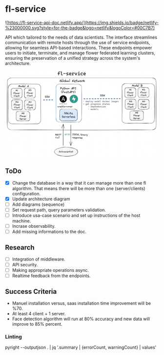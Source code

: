 
# fl-service

![https://fl-service-api-doc.netlify.app/](https://img.shields.io/badge/netlify-%23000000.svg?style=for-the-badge&logo=netlify&logoColor=#00C7B7)

API which tailored to the needs of data scientists. The interface streamlines communication with remote hosts through the use of service endpoints, allowing for seamless API-based interactions. These endpoints empower users to initiate, terminate, and manage flower federated learning clusters, ensuring the preservation of a unified strategy across the system's architecture.

![0.1.0](./assets/architecture.png)

## ToDo

- [x] Change the database in a way that it can manage more than one fl algorithm. That means there will be more than one (server/clients) configuration.
- [x] Update architecture diagram
- [ ] Add diagrams (sequence)
- [ ] Set request path, query parameters validation.
- [ ] Introduce usa-case scenario and set up instructions of the host machine.
- [ ] Incrase observability.
- [ ] Add missing informations to the doc.

## Research

- [ ] Integration of middleware.
- [ ] API security.
- [ ] Making appropriate operations async.
- [ ] Realtime feedback from the endpoints.

## Success Criteria

- Manuel installation versus, saas installation time improvement will be %70.
- At least 4 client + 1 server.
- Face detection algorithm will run at 80% accuracy and new data will improve to 85% percent.

### Linting

pyright --outputjson . | jq '.summary | {errorCount, warningCount} | values'

